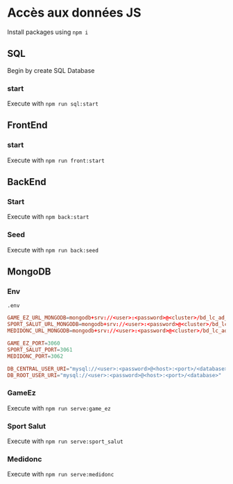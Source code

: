# Accès aux données JS

Install packages using
`npm i`

## SQL

Begin by create SQL Database

### start

Execute with `npm run sql:start`

## FrontEnd

### start

Execute with `npm run front:start`

## BackEnd

### Start

Execute with `npm back:start`

### Seed

Execute with `npm run back:seed`

## MongoDB

### Env

`.env`

```toml
GAME_EZ_URL_MONGODB=mongodb+srv://<user>:<password>@<cluster>/bd_lc_ad_game_ez?retryWrites=true&w=majority
SPORT_SALUT_URL_MONGODB=mongodb+srv://<user>:<password>@<cluster>/bd_lc_ad_sport_salut?retryWrites=true&w=majority
MEDIDONC_URL_MONGODB=mongodb+srv://<user>:<password>@<cluster>/bd_lc_ad_medidonc?retryWrites=true&w=majority

GAME_EZ_PORT=3060
SPORT_SALUT_PORT=3061
MEDIDONC_PORT=3062

DB_CENTRAL_USER_URI="mysql://<user>:<password>@<host>:<port>/<database>"
DB_ROOT_USER_URI="mysql://<user>:<password>@<host>:<port>/<database>"
```

### GameEz

Execute with `npm run serve:game_ez`

### Sport Salut

Execute with `npm run serve:sport_salut`

### Medidonc

Execute with `npm run serve:medidonc`
